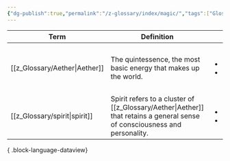```yaml
---
{"dg-publish":true,"permalink":"/z-glossary/index/magic/","tags":["GlossaryIndex/Topic"],"noteIcon":""}
---
```




| Term                             | Definition                                                                                              | Topic                                                                                                 | Related                                                                                                                                                                   |
| -------------------------------- | ------------------------------------------------------------------------------------------------------- | ----------------------------------------------------------------------------------------------------- | ------------------------------------------------------------------------------------------------------------------------------------------------------------------------- |
| [[z_Glossary/Aether\|Aether]] | The quintessence, the most basic energy that makes up the world.                                        | <ul><li>[[z_Glossary/Index/Faith.md\\|Faith]]</li><li>[[z_Glossary/Index/Magic.md\\|Magic]]</li></ul> | <ul><li>[[z_Glossary/elemental alignment.md\\|elemental alignment]]</li><li>[[z_Glossary/Lifestream.md\\|Lifestream]]</li><li>[[z_Glossary/spirit.md\\|spirit]]</li></ul> |
| [[z_Glossary/spirit\|spirit]] | Spirit refers to a cluster of [[z_Glossary/Aether\|Aether]] that retains a general sense of consciousness and personality. | <ul><li>[[z_Glossary/Index/Faith.md\\|Faith]]</li><li>[[z_Glossary/Index/Magic.md\\|Magic]]</li></ul> | <ul><li>[[z_Glossary/Aether.md\\|Aether]]</li></ul>                                                                                                                       |

{ .block-language-dataview}
